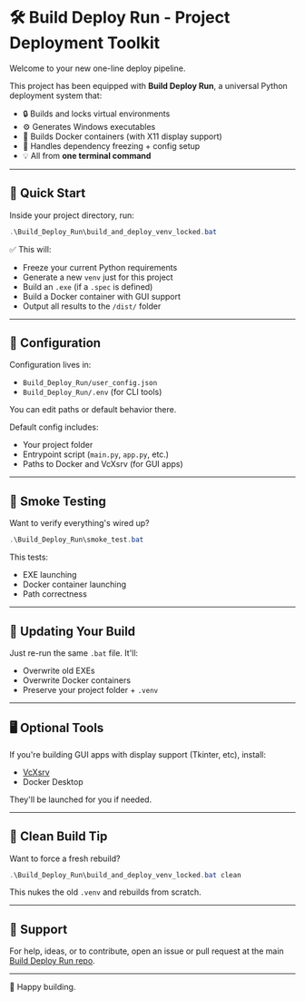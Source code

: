 # 🛠️ Build Deploy Run - Project Deployment Toolkit

Welcome to your new one-line deploy pipeline.

This project has been equipped with **Build Deploy Run**, a universal Python deployment system that:

- 🔒 Builds and locks virtual environments
- ⚙️ Generates Windows executables
- 🐳 Builds Docker containers (with X11 display support)
- 💾 Handles dependency freezing + config setup
- 💡 All from **one terminal command**

---

## 🚀 Quick Start

Inside your project directory, run:

```powershell
.\Build_Deploy_Run\build_and_deploy_venv_locked.bat
```

✅ This will:
- Freeze your current Python requirements
- Generate a new `venv` just for this project
- Build an `.exe` (if a `.spec` is defined)
- Build a Docker container with GUI support
- Output all results to the `/dist/` folder

---

## 🔧 Configuration

Configuration lives in:

- `Build_Deploy_Run/user_config.json`
- `Build_Deploy_Run/.env` (for CLI tools)

You can edit paths or default behavior there.

Default config includes:
- Your project folder
- Entrypoint script (`main.py`, `app.py`, etc.)
- Paths to Docker and VcXsrv (for GUI apps)

---

## 🧪 Smoke Testing

Want to verify everything's wired up?

```powershell
.\Build_Deploy_Run\smoke_test.bat
```

This tests:
- EXE launching
- Docker container launching
- Path correctness

---

## 🔁 Updating Your Build

Just re-run the same `.bat` file. It'll:
- Overwrite old EXEs
- Overwrite Docker containers
- Preserve your project folder + `.venv`

---

## 🖥️ Optional Tools

If you're building GUI apps with display support (Tkinter, etc), install:
- [VcXsrv](https://sourceforge.net/projects/vcxsrv/)
- Docker Desktop

They'll be launched for you if needed.

---

## 🧼 Clean Build Tip

Want to force a fresh rebuild?

```powershell
.\Build_Deploy_Run\build_and_deploy_venv_locked.bat clean
```

This nukes the old `.venv` and rebuilds from scratch.

---

## 💬 Support

For help, ideas, or to contribute, open an issue or pull request at the main [Build Deploy Run repo](https://github.com/YOUR-LINK-HERE).

---

📂 Happy building.
